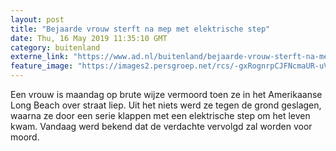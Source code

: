 ```yaml
---
layout: post
title: "Bejaarde vrouw sterft na mep met elektrische step"
date: Thu, 16 May 2019 11:35:10 GMT
category: buitenland
externe_link: "https://www.ad.nl/buitenland/bejaarde-vrouw-sterft-na-mep-met-elektrische-step~abacc27d/"
feature_image: "https://images2.persgroep.net/rcs/-gxRognrpCJFNcmaUR-uVz_sF2s/diocontent/123638909/_fitwidth/400/?appId=21791a8992982cd8da851550a453bd7f&quality=0.7"
---
```


Een vrouw is maandag op brute wijze vermoord toen ze in het Amerikaanse Long Beach over straat liep. Uit het niets werd ze tegen de grond geslagen, waarna ze door een serie klappen met een elektrische step om het leven kwam. Vandaag werd bekend dat de verdachte vervolgd zal worden voor moord.
